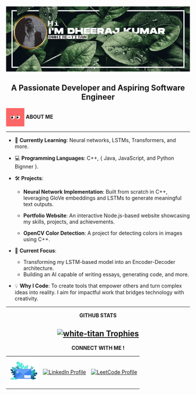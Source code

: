 ![nameBanner](/assets/userNameBanner.gif)

<h2 align="center"> A Passionate Developer and Aspiring Software Engineer </h2>

<p><img src="assets/Eyes.gif" alt="Eyes" width="50" style="vertical-align:middle;" />   <b>ABOUT ME</b> </p>
<hr>


- 🌱 **Currently Learning**: Neural networks, LSTMs, Transformers, and more.
- 💻 **Programming Languages**: C++, { Java, JavaScript, and Python Bignner }.
- 🛠️ **Projects**:
  - **Neural Network Implementation**: Built from scratch in C++, leveraging GloVe embeddings and LSTMs to generate meaningful text outputs.

  - **Portfolio Website**: An interactive Node.js-based website showcasing my skills, projects, and achievements.
  - **OpenCV Color Detection**: A project for detecting colors in images using C++.

- 🎯 **Current Focus**:
  - Transforming my LSTM-based model into an Encoder-Decoder architecture.
  - Building an AI capable of writing essays, generating code, and more.

- 💡 **Why I Code**: To create tools that empower others and turn complex ideas into reality. I aim for impactful work that bridges technology with creativity.
<hr>

<div style = "text-align: center;">
<b>GITHUB STATS</b>
<h2 align="center">
  <a href="https://github.com/ryo-ma/github-profile-trophy">
    <img src="https://github-profile-trophy.vercel.app/?username=white-titan&theme=dark" alt="white-titan Trophies" />
  </a>
</h2>
</div>


<div align="center">
  <b>CONNECT WITH ME !</b>
  <br>
  <table>
    <tr>
      <td align="center">
        <a href="mailto:dheerajk488621@gmail.com">
          <img src="assets/Connect.gif" alt="Connect with me" width="80" title = "mail"/>
        </a>
      </td>
      <td align="center">
        <a href="https://www.linkedin.com/in/dheeraj-k-812025260" target="_blank">
          <img src="https://raw.githubusercontent.com/maurodesouza/profile-readme-generator/master/src/assets/icons/social/linkedin/default.svg" width="52" height="40" alt="LinkedIn Profile" title = "LinkidIn"/>
        </a>
      </td>
      <td align="center">
        <a href="https://leetcode.com/u/WHITE_TITAN" target="_blank">
          <img src="https://raw.githubusercontent.com/rahuldkjain/github-profile-readme-generator/master/src/images/icons/Social/leet-code.svg" width="52" height="40" alt="LeetCode Profile" title = "LeetCode"/>
        </a>
      </td>
    </tr>
  </table>
</div>




